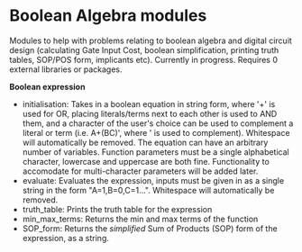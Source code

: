 # Boolean Algebra modules
Modules to help with problems relating to boolean algebra and digital circuit design (calculating Gate Input Cost, boolean simplification, printing truth tables, SOP/POS form, implicants etc). Currently in progress. Requires 0 external libraries or packages. 

**Boolean expression**
- initialisation: Takes in a boolean equation in string form, where '+' is used for OR, placing literals/terms next to each other is used to AND them, and a character of the user's choice can be used to complement a literal or term (i.e. A+(BC)', where ' is used to complement). Whitespace will automatically be removed. The equation can have an arbitrary number of variables. Function parameters must be a single alphabetical character, lowercase and uppercase are both fine. Functionality to accomodate for multi-character parameters will be added later. 
- evaluate: Evaluates the expression, inputs must be given in as a single string in the form "A=1,B=0,C=1...". Whitespace will automatically be removed. 
- truth_table: Prints the truth table for the expression
- min_max_terms: Returns the min and max terms of the function
- SOP_form: Returns the *simplified* Sum of Products (SOP) form of the expression, as a string. 
